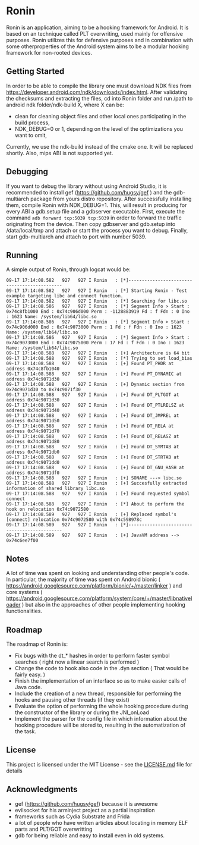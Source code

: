 # Ronin
Ronin is an application, aiming to be a hooking framework for Android. It is based on an technique called PLT overwriting, used mainly for offensive purposes. Ronin utilizes this for defensive purposes and in combination with some otherproperties of the Android system aims to be a modular hooking framework for non-rooted devices.

## Getting Started
In order to be able to compile the library one must download NDK files from https://developer.android.com/ndk/downloads/index.html.
After validating the checksums and extracting the files, cd into Ronin folder and run /path to android ndk folder/ndk-build X, where X can be:

- clean for cleaning object files and other local ones participating in the build process,
- NDK_DEBUG=0 or 1, depending on the level of the optimizations you want to omit,

Currently, we use the ndk-build instead of the cmake one. It will be replaced shortly.
Also, mips ABI is not supported yet.

## Debugging
If you want to debug the library without using Android Studio, it is recommended to install gef (https://github.com/hugsy/gef ) and the gdb-multiarch package from yours distro repository.
After successfully installing them, compile Ronin with NDK_DEBUG=1. This, will result in producing for every ABI a gdb.setup file and a gdbserver executable.
First, execute the command ```adb forward tcp:5039 tcp:5039``` in order to forward the traffic originating from the device.
Then copy gdbserver and gdb.setup into /data/local/tmp and attach or start the process you want to debug.
Finally, start gdb-multiarch and attach to port with number 5039.


## Running

A simple output of Ronin, through logcat would be:
```
09-17 17:14:08.582   927   927 I Ronin   : [*]---------------------------------------------
09-17 17:14:08.582   927   927 I Ronin   : [*] Starting Ronin - Test example targeting libc and connect function.
09-17 17:14:08.582   927   927 I Ronin   : [*] Searching for libc.so
09-17 17:14:08.586   927   927 I Ronin   : [*] Segment Info > Start : 0x74c8fb1000 End : 0x74c906d000 Perm : -1128883919 Fd : f Fdn : 0 Ino : 1623 Name: /system/lib64/libc.so
09-17 17:14:08.586   927   927 I Ronin   : [*] Segment Info > Start : 0x74c906d000 End : 0x74c9073000 Perm : 1 Fd : f Fdn : 0 Ino : 1623 Name: /system/lib64/libc.so
09-17 17:14:08.586   927   927 I Ronin   : [*] Segment Info > Start : 0x74c9073000 End : 0x74c9075000 Perm : 17 Fd : f Fdn : 0 Ino : 1623 Name: /system/lib64/libc.so
09-17 17:14:08.588   927   927 I Ronin   : [+] Architecture is 64 bit
09-17 17:14:08.588   927   927 I Ronin   : [*] Trying to set load_bias
09-17 17:14:08.588   927   927 I Ronin   : [+] Found PT_PHDR at address 0x74c8fb1040
09-17 17:14:08.588   927   927 I Ronin   : [+] Found PT_DYNAMIC at address 0x74c9071d30
09-17 17:14:08.588   927   927 I Ronin   : [+] Dynamic section from 0x74c9071d30 to 0x74c9071f30
09-17 17:14:08.588   927   927 I Ronin   : [+] Found DT_PLTGOT at address 0x74c9071d30
09-17 17:14:08.588   927   927 I Ronin   : [+] Found DT_PTLRELSZ at address 0x74c9071d40
09-17 17:14:08.588   927   927 I Ronin   : [+] Found DT_JMPREL at address 0x74c9071d50
09-17 17:14:08.588   927   927 I Ronin   : [+] Found DT_RELA at address 0x74c9071d70
09-17 17:14:08.588   927   927 I Ronin   : [+] Found DT_RELASZ at address 0x74c9071d80
09-17 17:14:08.588   927   927 I Ronin   : [+] Found DT_SYMTAB at address 0x74c9071db0
09-17 17:14:08.588   927   927 I Ronin   : [+] Found DT_STRTAB at address 0x74c9071dd0
09-17 17:14:08.588   927   927 I Ronin   : [+] Found DT_GNU_HASH at address 0x74c9071df0
09-17 17:14:08.588   927   927 I Ronin   : [+] SONAME ---> libc.so
09-17 17:14:08.588   927   927 I Ronin   : [+] Succesfully extracted information of shared library libc.so
09-17 17:14:08.588   927   927 I Ronin   : [+] Found requested symbol connect
09-17 17:14:08.588   927   927 I Ronin   : [*] About to perform the hook on relocation 0x74c9072580
09-17 17:14:08.589   927   927 I Ronin   : [+] Replaced symbol's [connect] relocation 0x74c9072580 with 0x74c598978c 
09-17 17:14:08.589   927   927 I Ronin   : [*]---------------------------------------------
09-17 17:14:08.589   927   927 I Ronin   : [+] JavaVM address --> 0x74c6ee7f00
```


## Notes
A lot of time was spent on looking and understanding other people's code. In particular, the majority of time was spent on Android bionic ( https://android.googlesource.com/platform/bionic/+/master/linker ) and core systems ( https://android.googlesource.com/platform/system/core/+/master/libnativeloader ) but also in the approaches of other people implementing hooking functionalities. 

## Roadmap
The roadmap of Ronin is:
- Fix bugs with the dt_* hashes in order to perform faster symbol searches ( right now a linear search is performed )
- Change the code to hook also code in the .dyn section ( That would be fairly easy. )
- Finish the implementation of an interface so as to make easier calls of Java code.
- Include the creation of a new thread, responsible for performing the hooks and pausing other threads (if they exist)
- Evaluate the option of performing the whole hooking procedure during the constructor of the library or during the JNI_onLoad
- Implement the parser for the config file in which information about the hooking procedure will be stored to, resulting in the automatization of the task.


## License

This project is licensed under the MIT License - see the [LICENSE.md](LICENSE.md) file for details

## Acknowledgments

* gef (https://github.com/hugsy/gef) because it is awesome
* evilsocket for his arminject project as a partial inspiration
* frameworks such as Cydia Substrate and Frida
* a lot of people who have written articles about locating in memory ELF parts and PLT/GOT overwritting 
* gdb for being reliable and easy to install even in old systems.

